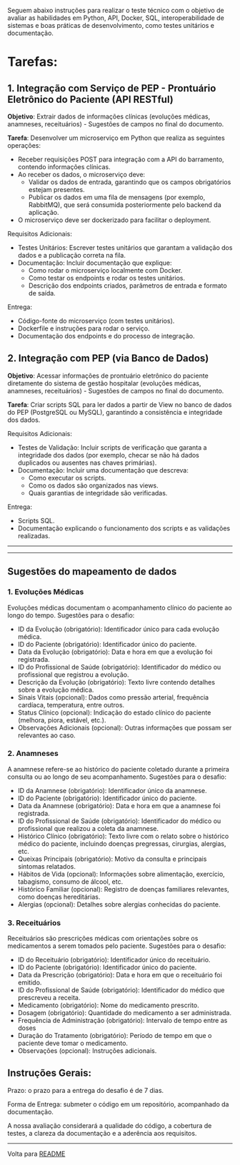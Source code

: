 Seguem abaixo instruções para realizar o teste técnico com o objetivo de avaliar as habilidades em Python, API, Docker, SQL, interoperabilidade de sistemas e boas práticas de desenvolvimento, como testes unitários e documentação.


# Tarefas:

## 1. Integração com Serviço de PEP - Prontuário Eletrônico do Paciente (API RESTful)

**Objetivo**: Extrair dados de informações clínicas (evoluções médicas, anamneses, receituários) - Sugestões de campos no final do documento.

**Tarefa**: Desenvolver um microserviço em Python que realiza as seguintes operações:
- Receber requisições POST para integração com a API do barramento, contendo informações clínicas.
- Ao receber os dados, o microserviço deve:
  - Validar os dados de entrada, garantindo que os campos obrigatórios estejam presentes.
  - Publicar os dados em uma fila de mensagens (por exemplo, RabbitMQ), que será consumida posteriormente pelo backend da aplicação.
- O microserviço deve ser dockerizado para facilitar o deployment.

Requisitos Adicionais:
- Testes Unitários: Escrever testes unitários que garantam a validação dos dados e a publicação correta na fila.
- Documentação: Incluir documentação que explique:
  - Como rodar o microserviço localmente com Docker.
  - Como testar os endpoints e rodar os testes unitários.
  - Descrição dos endpoints criados, parâmetros de entrada e formato de saída.

Entrega:
- Código-fonte do microserviço (com testes unitários).
- Dockerfile e instruções para rodar o serviço.
- Documentação dos endpoints e do processo de integração.

## 2. Integração com PEP (via Banco de Dados)

**Objetivo**: Acessar informações de prontuário eletrônico do paciente diretamente do sistema de gestão hospitalar (evoluções médicas, anamneses, receituários) - Sugestões de campos no final do documento.

**Tarefa**: Criar scripts SQL para ler dados a partir de View no banco de dados do PEP (PostgreSQL ou MySQL), garantindo a consistência e integridade dos dados.

Requisitos Adicionais:

- Testes de Validação: Incluir scripts de verificação que garanta a integridade dos dados (por exemplo, checar se não há dados duplicados ou ausentes nas chaves primárias).
- Documentação: Incluir uma documentação que descreva:
  - Como executar os scripts.
  - Como os dados são organizados nas views.
  - Quais garantias de integridade são verificadas.

Entrega:

- Scripts SQL.
- Documentação explicando o funcionamento dos scripts e as validações realizadas.

---
---

## Sugestões do mapeamento de dados

### 1. Evoluções Médicas
Evoluções médicas documentam o acompanhamento clínico do paciente ao longo do tempo. Sugestões para o desafio:
- ID da Evolução (obrigatório): Identificador único para cada evolução médica.
- ID do Paciente (obrigatório): Identificador único do paciente.
- Data da Evolução (obrigatório): Data e hora em que a evolução foi registrada.
- ID do Profissional de Saúde (obrigatório): Identificador do médico ou profissional que registrou a evolução.
- Descrição da Evolução (obrigatório): Texto livre contendo detalhes sobre a evolução médica.
- Sinais Vitais (opcional): Dados como pressão arterial, frequência cardíaca, temperatura, entre outros.
- Status Clínico (opcional): Indicação do estado clínico do paciente (melhora, piora, estável, etc.).
- Observações Adicionais (opcional): Outras informações que possam ser relevantes ao caso.

### 2. Anamneses
A anamnese refere-se ao histórico do paciente coletado durante a primeira consulta ou ao longo de seu acompanhamento. Sugestões para o desafio:

- ID da Anamnese (obrigatório): Identificador único da anamnese.
- ID do Paciente (obrigatório): Identificador único do paciente.
- Data da Anamnese (obrigatório): Data e hora em que a anamnese foi registrada.
- ID do Profissional de Saúde (obrigatório): Identificador do médico ou profissional que realizou a coleta da anamnese.
- Histórico Clínico (obrigatório): Texto livre com o relato sobre o histórico médico do paciente, incluindo doenças pregressas, cirurgias, alergias, etc.
- Queixas Principais (obrigatório): Motivo da consulta e principais sintomas relatados.
- Hábitos de Vida (opcional): Informações sobre alimentação, exercício, tabagismo, consumo de álcool, etc.
- Histórico Familiar (opcional): Registro de doenças familiares relevantes, como doenças hereditárias.
- Alergias (opcional): Detalhes sobre alergias conhecidas do paciente.

### 3. Receituários
Receituários são prescrições médicas com orientações sobre os medicamentos a serem tomados pelo paciente. Sugestões para o desafio:

- ID do Receituário (obrigatório): Identificador único do receituário.
- ID do Paciente (obrigatório): Identificador único do paciente.
- Data da Prescrição (obrigatório): Data e hora em que o receituário foi emitido.
- ID do Profissional de Saúde (obrigatório): Identificador do médico que prescreveu a receita.
- Medicamento (obrigatório): Nome do medicamento prescrito.
- Dosagem (obrigatório): Quantidade do medicamento a ser administrada.
- Frequência de Administração (obrigatório): Intervalo de tempo entre as doses
- Duração do Tratamento (obrigatório): Período de tempo em que o paciente deve tomar o medicamento.
- Observações (opcional): Instruções adicionais.


## Instruções Gerais:

Prazo: o prazo para a entrega do desafio é de 7 dias.

Forma de Entrega: submeter o código em um repositório, acompanhado da documentação.

A nossa avaliação considerará a qualidade do código, a cobertura de testes, a clareza da documentação e a aderência aos requisitos.

---

Volta para [README](../README.md)
